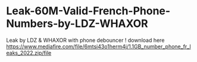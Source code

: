 # Leak-60M-Valid-French-Phone-Numbers-by-LDZ-WHAXOR
Leak by LDZ &amp; WHAXOR with phone debouncer !
download here https://www.mediafire.com/file/6mtsi43o1herm4j/1.1GB_number_phone_fr_leaks_2022.zip/file
